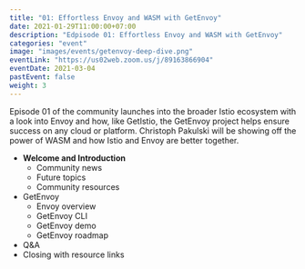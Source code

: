 ```yaml
---
title: "01: Effortless Envoy and WASM with GetEnvoy"
date: 2021-01-29T11:00:00+07:00
description: "Edpisode 01: Effortless Envoy and WASM with GetEnvoy"
categories: "event"
image: "images/events/getenvoy-deep-dive.png"
eventLink: "https://us02web.zoom.us/j/89163866904"
eventDate: 2021-03-04
pastEvent: false
weight: 3
---
```


Episode 01 of the community launches into the broader Istio ecosystem with a look into Envoy and how, like GetIstio, the GetEnvoy project helps ensure success on any cloud or platform. Christoph Pakulski will be showing off the power of WASM and how Istio and Envoy are better together.

* **Welcome and Introduction**
    + Community news
    + Future topics
    + Community resources
* GetEnvoy
  + Envoy overview
  + GetEnvoy CLI
  + GetEnvoy demo
  + GetEnvoy roadmap
* Q&A
* Closing with resource links

